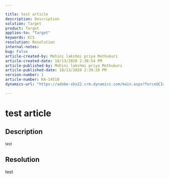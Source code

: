 ```yaml
---

title: test article  
description: Description  
solution: Target  
product: Target  
applies-to: "Target"  
keywords: KCS  
resolution: Resolution  
internal-notes:   
bug: False  
article-created-by: Mohini lakshmi priya Mothukuri  
article-created-date: 10/13/2020 2:38:54 PM  
article-published-by: Mohini lakshmi priya Mothukuri  
article-published-date: 10/13/2020 2:39:28 PM  
version-number: 1  
article-number: KA-14510  
dynamics-url: "https://adobe-sbx22.crm.dynamics.com/main.aspx?forceUCI=1&pagetype=entityrecord&etn=knowledgearticle&id=6d010ccd-610d-eb11-a813-000d3a98f7e7"

---
```


# test article

## Description


<div data-wrapper="true" style="font-size:12px;font-family:'Segoe UI','Helvetica Neue',sans-serif;">


test

</div>




## Resolution

test
